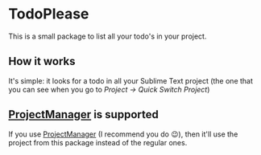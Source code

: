 # TodoPlease

This is a small package to list all your todo's in your project.

## How it works

It's simple: it looks for a todo in all your Sublime Text project (the one that you can see when
you go to *Project → Quick Switch Project*)

## [ProjectManager][] is supported

If you use [ProjectManager][] (I recommend you do :wink:), then it'll use the project from this
package instead of the regular ones.

[ProjectManager]: https://packagecontrol.io/packages/ProjectManager
